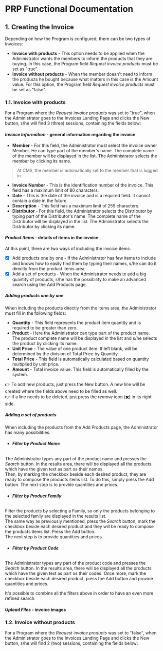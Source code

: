 # PRP Functional Documentation
## 1. Creating the Invoice
Depending on how the Program is configured, there can be two types of Invoices:
 - **Invoice with products** - This option needs to be applied when the Administrator wants the members to inform the products that they are buying. In this case, the Program field *Request invoice products* must be set as "true".
 - **Invoice without products** - When the member doesn't need to inform the products he bought because what matters in this case is the Amount value. For this option, the Program field *Request invoice products* must be set as "false".

### 1.1. **Invoice with products**
For a Program where the *Request invoice products* was set to "true", when the Administrator goes to the Invoices Landing Page and clicks the New button, s/he will find 3 (three) sessions, containing the fields below:

#### *Invoice Information* - general information regarding the invoice
 - **Member** - For this field, the Administrator must select the invoice owner Member. He can type part of the member's name. The complete name of the member will be displayed in the list. The Administrator selects the member by clicking its name.
 > At CMS, the member is automatically set to the member that is logged in.
 - **Invoice Number** - This is the identification number of the invoice. This field has a maximum limit of 80 characters.
 - **Date** - This is the date of the invoice and is a required field. It cannot contain a date in the future.
 - **Description** - This field has a maximum limit of 255 characters.
 - **Distributor** - For this field, the Administrator selects the Distributor by  typing part of the Distributor's name. The complete name of the Distributor will be displayed in the list. The Administrator selects the Distributor by clicking its name.  

#### *Product Items* - details of items in the invoice  
At this point, there are two ways of including the invoice items:  
- [x] Add products one by one - If the Administrator has few items to include and knows how to easily find them by typing their names, s/he can do it directly from the product items area;  
- [x] Add a set of products - When the Administrator needs to add a big quantity of products, s/he has the possibility to make an advanced search using the Add Products page.
 
##### Adding products one by one
When including the products directly from the items area, the Administrator must fill in the following fields:
- **Quantity** - This field represents the product item quantity and is required to be greater than zero.
- **Product** - Here the Administrator can type part of the product name. The product complete name will be displayed in the list and s/he selects the product by clicking its name.
- **Unit Price** - The value of one product item. If left blank, will be determined by the division of Total Price by Quantity.
- **Total Price** - This field is automatically calculated based on quantity multiplied by unit price.
- **Amount** - Total invoice value. This field is automatically filled by the system.

:point_right: To add new products, just press the New button. A new line will be created where the fields above need to be filled as well.  
:point_right: If a line needs to be deleted, just press the *remove* icon (:heavy_multiplication_x:) in its right side.

##### Adding a set of products
When including the products from the Add Products page, the Administrator has many possibilities:  
- ###### **Filter by Product Name**
The Administrator types any part of the product name and presses the *Search* button. In the results area, there will be displayed all the products which have the given text as part os their names.  
Then, by marking the checkbox beside each desired product, they are ready to compose the products items list. To do this, simply press the Add button.
The next step is to provide quantities and prices.

- ###### **Filter by Product Family**
Filter the products by selecting a Family, so only the products belonging to the selected family are displayed in the results list.  
The same way as previously mentioned, press the *Search* button, mark the checkbox beside each desired product and they will be ready to compose the products items list. Press the Add button.  
The next step is to provide quantities and prices.

- ###### **Filter by Product Code**
The Administrator types any part of the product code and presses the *Search* button. In the results area, there will be displayed all the products which have the given text as part os their codes.
Once more, mark the checkbox beside each desired product, press the Add button and provide quantities and prices.

It's possible to combine all the filters above in order to have an even more refined search.


#### *Upload Files* - invoice images

### 1.2. **Invoice without products**  
For a Program where the *Request invoice products* was set to "false", when the Administrator goes to the Invoices Landing Page and clicks the New button, s/he will find 2 (two) sessions, containing the fields below:
